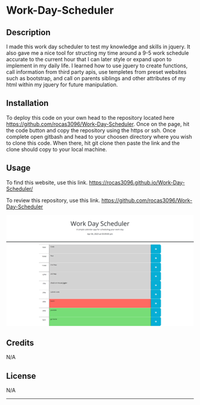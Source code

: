 # Work-Day-Scheduler

## Description

I made this work day scheduler to test my knowledge and skills in jquery. It also gave me a nice tool for structing my time around a 9-5 work schedule accurate to the current hour that I can later style or expand upon to implement in my daily life. I learned how to use jquery to create functions, call information from third party apis, use templetes from preset websites such as bootstrap, and call on parents siblings and other attributes of my html within my jquery for future manipulation.

## Installation

To deploy this code on your own head to the repository located here https://github.com/rocas3096/Work-Day-Scheduler. Once on the page, hit the code button and copy the repository using the https or ssh. Once complete open gitbash and head to your choosen directory where you wish to clone this code. When there, hit git clone then paste the link and the clone should copy to your local machine.

## Usage

To find this website, use this link. https://rocas3096.github.io/Work-Day-Scheduler/

To review this repository, use this link. https://github.com/rocas3096/Work-Day-Scheduler

![Work Day Scheduler displaying saved tasks for the day ](Work-Day-Scheduler.png)

## Credits
N/A

## License

N/A

---
